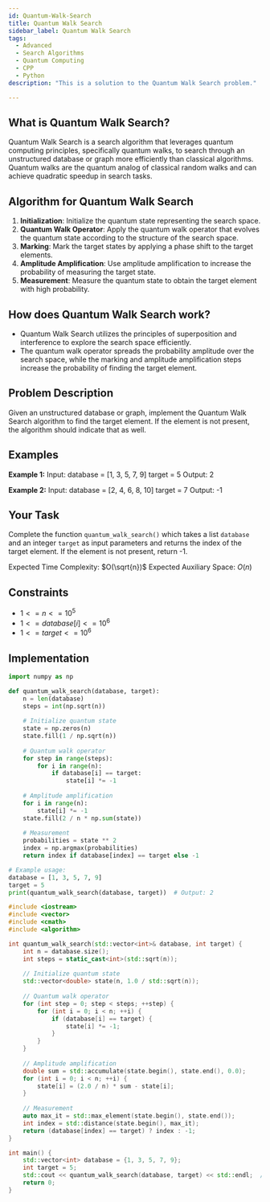 ```yaml
---
id: Quantum-Walk-Search
title: Quantum Walk Search
sidebar_label: Quantum Walk Search
tags:
  - Advanced
  - Search Algorithms
  - Quantum Computing
  - CPP
  - Python
description: "This is a solution to the Quantum Walk Search problem."

---
```


## What is Quantum Walk Search?

Quantum Walk Search is a search algorithm that leverages quantum computing principles, specifically quantum walks, to search through an unstructured database or graph more efficiently than classical algorithms. Quantum walks are the quantum analog of classical random walks and can achieve quadratic speedup in search tasks.

## Algorithm for Quantum Walk Search

1. **Initialization**: Initialize the quantum state representing the search space.
2. **Quantum Walk Operator**: Apply the quantum walk operator that evolves the quantum state according to the structure of the search space.
3. **Marking**: Mark the target states by applying a phase shift to the target elements.
4. **Amplitude Amplification**: Use amplitude amplification to increase the probability of measuring the target state.
5. **Measurement**: Measure the quantum state to obtain the target element with high probability.

## How does Quantum Walk Search work?

- Quantum Walk Search utilizes the principles of superposition and interference to explore the search space efficiently.
- The quantum walk operator spreads the probability amplitude over the search space, while the marking and amplitude amplification steps increase the probability of finding the target element.


## Problem Description

Given an unstructured database or graph, implement the Quantum Walk Search algorithm to find the target element. If the element is not present, the algorithm should indicate that as well.

## Examples

**Example 1:**
Input:
database = [1, 3, 5, 7, 9]
target = 5
Output: 2

**Example 2:**
Input:
database = [2, 4, 6, 8, 10]
target = 7
Output: -1

## Your Task

Complete the function `quantum_walk_search()` which takes a list `database` and an integer `target` as input parameters and returns the index of the target element. If the element is not present, return -1.

Expected Time Complexity: $O(\sqrt{n})$
Expected Auxiliary Space: $O(n)$

## Constraints

- $1 <= n <= 10^5$
- $1 <= database[i] <= 10^6$
- $1 <= target <= 10^6$

## Implementation

<Tabs>
  <TabItem value="Python" label="Python" default>

```python
import numpy as np

def quantum_walk_search(database, target):
    n = len(database)
    steps = int(np.sqrt(n))
    
    # Initialize quantum state
    state = np.zeros(n)
    state.fill(1 / np.sqrt(n))
    
    # Quantum walk operator
    for step in range(steps):
        for i in range(n):
            if database[i] == target:
                state[i] *= -1
    
    # Amplitude amplification
    for i in range(n):
        state[i] *= -1
    state.fill(2 / n * np.sum(state))
    
    # Measurement
    probabilities = state ** 2
    index = np.argmax(probabilities)
    return index if database[index] == target else -1

# Example usage:
database = [1, 3, 5, 7, 9]
target = 5
print(quantum_walk_search(database, target))  # Output: 2
```

  </TabItem>
  <TabItem value="C++" label="C++">

```cpp
#include <iostream>
#include <vector>
#include <cmath>
#include <algorithm>

int quantum_walk_search(std::vector<int>& database, int target) {
    int n = database.size();
    int steps = static_cast<int>(std::sqrt(n));
    
    // Initialize quantum state
    std::vector<double> state(n, 1.0 / std::sqrt(n));
    
    // Quantum walk operator
    for (int step = 0; step < steps; ++step) {
        for (int i = 0; i < n; ++i) {
            if (database[i] == target) {
                state[i] *= -1;
            }
        }
    }
    
    // Amplitude amplification
    double sum = std::accumulate(state.begin(), state.end(), 0.0);
    for (int i = 0; i < n; ++i) {
        state[i] = (2.0 / n) * sum - state[i];
    }
    
    // Measurement
    auto max_it = std::max_element(state.begin(), state.end());
    int index = std::distance(state.begin(), max_it);
    return (database[index] == target) ? index : -1;
}

int main() {
    std::vector<int> database = {1, 3, 5, 7, 9};
    int target = 5;
    std::cout << quantum_walk_search(database, target) << std::endl;  // Output: 2
    return 0;
}
```

  </TabItem>
</Tabs>

